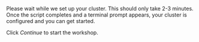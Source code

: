 Please wait while we set up your cluster. This should only take 2-3 minutes. Once the script completes and a terminal prompt appears, your cluster is configured and you can get started.

Click _Continue_ to start the workshop.
